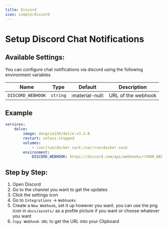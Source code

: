 ```yaml
---
title: Discord
icon: simple/discord
---
```


# Setup Discord Chat Notifications

## Available Settings:

You can configure chat notifications via discord using the following environment variables

| Name              | Type     | Default         | Description        |
| ----------------- | -------- | --------------- | ------------------ |
| `DISCORD_WEBHOOK` | `string` | :material-null: | URL of the webhook |

## Example

```yaml
services:
    dolce:
        image: dangrie158/dolce:v3.3.0
        restart: unless-stopped
        volumes:
            - /var/run/docker.sock:/var/run/docker.sock
        environment:
            DISCORD_WEBHOOK: https://discord.com/api/webhooks/<YOUR_WEBHOOK>
```

## Step by Step:

1. Open Discord
2. Go to the channel you want to get the updates
3. Click the settings icon
4. Go to `Integrations` -> `Webhooks`
5. Create a `New Webhook`, set it up however you want. you can use the png icon in `docs/assets/` as a profile picture
   if you want or choose whatever you want
6. `Copy Webhook URL` to get the URL into your Clipboard
